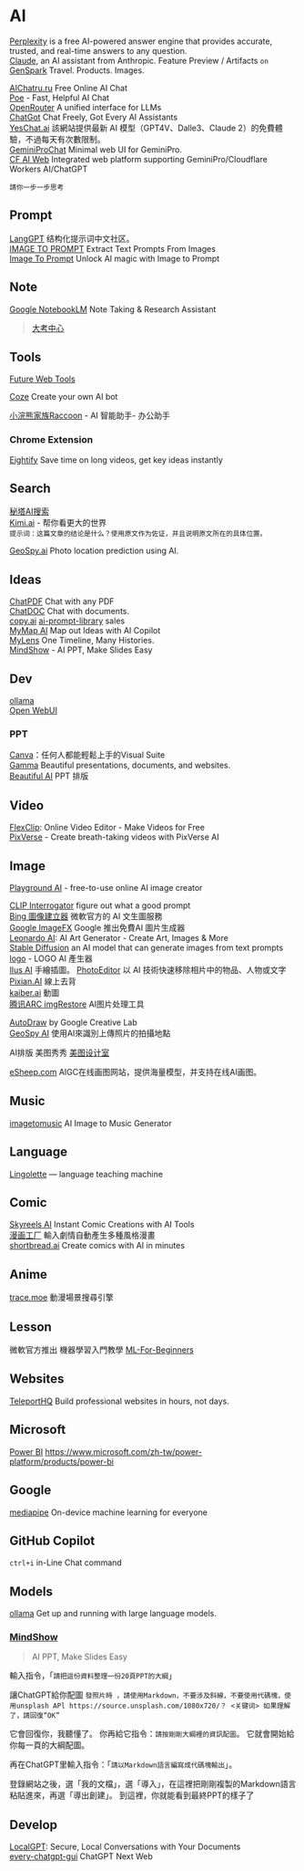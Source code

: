 # AI


[Perplexity](https://www.perplexity.ai/) is a free AI-powered answer engine that provides accurate, trusted, and real-time answers to any question.  
[Claude](https://claude.ai/), an AI assistant from Anthropic.   Feature Preview / Artifacts `on`  
[GenSpark](https://www.genspark.ai/) Travel. Products. Images. 

[AIChatru.ru](https://aichatru.ru/en) Free Online AI Chat  
[Poe](https://poe.com/) - Fast, Helpful AI Chat  
[OpenRouter](https://openrouter.ai/) A unified interface for LLMs  
[ChatGot](https://www.chatgot.io/) Chat Freely, Got Every AI Assistants  
[YesChat.ai](https://www.yeschat.ai/zh-CN) 該網站提供最新 AI 模型（GPT4V、Dalle3、Claude 2）的免費體驗，不過每天有次數限制。  
[GeminiProChat](https://geminiprochat.com/) Minimal web UI for GeminiPro.  
[CF AI Web](https://ai.jaze.top/) Integrated web platform supporting GeminiPro/Cloudflare Workers AI/ChatGPT

`請你一步一步思考`


## Prompt

[LangGPT](https://flowgpt.com/@langgpt) 结构化提示词中文社区。  
[IMAGE TO PROMPT](https://animegenius.live3d.io/features/image-to-prompt) Extract Text Prompts From Images  
[Image To Prompt](https://describepicture.org/image-to-prompt/)  Unlock AI magic with Image to Prompt  

## Note

[Google NotebookLM](https://notebooklm.google/)  Note Taking & Research Assistant 
> [大考中心](https://www.ceec.edu.tw/xmfile?xsmsid=0J052424829869345634)


## Tools

[Future Web Tools](https://futureweb.pro/tools/ai)  

[Coze](https://www.coze.com/home) Create your own AI bot  

[小浣熊家族Raccoon](https://raccoon.sensetime.com/) - AI 智能助手- 办公助手

### Chrome Extension

[Eightify](https://eightify.app/) Save time on long videos, get key ideas instantly 

## Search

[秘塔AI搜索](https://metaso.cn/)  
[Kimi.ai](https://kimi.moonshot.cn/) - 帮你看更大的世界   
`提示词：这篇文章的结论是什么？使用原文作为佐证，并且说明原文所在的具体位置。`  

[GeoSpy.ai](https://geospy.ai/) Photo location prediction using AI.  

## Ideas

[ChatPDF](https://www.chatpdf.com/) Chat with any PDF  
[ChatDOC](https://chatdoc.com/) Chat with documents.  
[copy.ai](https://www.copy.ai/) [ai-prompt-library](https://www.copy.ai/ai-prompt-library) sales  
[MyMap AI](https://www.mymap.ai/) Map out Ideas with AI Copilot   
[MyLens](https://mylens.ai/)  One Timeline, Many Histories.  
[MindShow](https://www.mindshow.fun/) - AI PPT, Make Slides Easy  

## Dev

[ollama](https://ollama.com/library/llama3:8b)  
[Open WebUI](https://docs.openwebui.com/)  

### PPT

[Canva](https://www.canva.com)：任何人都能輕鬆上手的Visual Suite  
[Gamma](https://gamma.app) Beautiful presentations, documents, and websites.  
[Beautiful AI](https://www.beautiful.ai) PPT 排版 

## Video

[FlexClip](https://www.flexclip.com/): Online Video Editor - Make Videos for Free  
[PixVerse](https://pixverse.ai/) - Create breath-taking videos with PixVerse AI  

## Image

[Playground AI](https://playground.com/create) - free-to-use online AI image creator    

[CLIP Interrogator](https://huggingface.co/spaces/fffiloni/CLIP-Interrogator-2)  figure out what a good prompt  
[Bing 圖像建立器](https://www.bing.com/images/create) 微軟官方的 AI 文生圖服務  
[Google ImageFX](https://aitestkitchen.withgoogle.com/tools/image-fx)  Google 推出免費AI 圖片生成器  
[Leonardo AI](https://app.leonardo.ai/): AI Art Generator - Create Art, Images & More    
[Stable Diffusion](https://stablediffusionweb.com/WebUI) an AI model that can generate images from text prompts  
[logo](https://logo.com/) - LOGO AI 產生器  
[Ilus AI](https://ilus.ai/generate) 手繪插圖。
[PhotoEditor](https://photoeditor.ai/)  以 AI 技術快速移除相片中的物品、人物或文字  
[Pixian.AI](https://pixian.ai/) 線上去背  
[kaiber.ai](https://kaiber.ai/) 動圖  
[腾讯ARC imgRestore](https://arc.tencent.com/zh/ai-demos/imgRestore)  AI图片处理工具  

[AutoDraw](https://www.autodraw.com/) by Google Creative Lab  
[GeoSpy AI](https://geospy.ai/) 使用AI來識別上傳照片的拍攝地點  

AI排版 美图秀秀 [美图设计室](https://www.x-design.com/)  

[eSheep.com](https://www.esheep.com) AIGC在线画图网站，提供海量模型，并支持在线AI画图。  

## Music

[imagetomusic](https://imagetomusic.top/) AI Image to Music Generator  

## Language
 
[Lingolette](https://lingolette.com/) — language teaching machine

## Comic

[Skyreels AI](https://skyreels.ai/dashboard) Instant Comic Creations with AI Tools  
[漫画工厂](https://huggingface.co/spaces/jbilcke-hf/comic-factory) 輸入劇情自動產生多種風格漫畫  
[shortbread.ai](https://shortbread.ai/) Create comics with AI in minutes  

## Anime

[trace.moe](https://trace.moe/) 動漫場景搜尋引擎  

## Lesson

微軟官方推出 機器學習入門教學 [ML-For-Beginners](https://github.com/microsoft/ML-For-Beginners)

## Websites

[TeleportHQ](https://teleporthq.io/professional-website-builder) Build professional websites in hours, not days.

## Microsoft

[Power BI](https://www.microsoft.com/zh-tw/power-platform/products/power-bi) https://www.microsoft.com/zh-tw/power-platform/products/power-bi

## Google

[mediapipe](https://developers.google.com/mediapipe) On-device machine learning for everyone

## GitHub Copilot

`ctrl+i`  in-Line Chat command

## Models

[ollama](https://ollama.com/) Get up and running with large language models.

### [MindShow](https://www.mindshow.fun/) 
> AI PPT, Make Slides Easy

輸入指令，「`請把這份資料整理一份20頁PPT的大綱`」  

讓ChatGPT給你配圖
`發照片時 ，請使用Markdown，不要涉及斜線，不要使用代碼塊，使用unsplash APl https://source.unsplash.com/1080x720/？ <关键词> 如果理解了，請回復“OK”`

它會回復你，我聽懂了。 你再給它指令：`請按剛剛大綱裡的資訊配圖`。 它就會開始給你每一頁的大綱配圖。   

再在ChatGPT里輸入指令：「`請以Markdown語言編寫成代碼塊輸出`」。  

登錄網站之後，選「我的文檔」，選「導入」，在這裡把剛剛複製的Markdown語言粘貼進來，再選「導出創建」。 到這裡，你就能看到最終PPT的樣子了

## Develop

[LocalGPT](https://github.com/PromtEngineer/localGPT/tree/main): Secure, Local Conversations with Your Documents  
[every-chatgpt-gui](https://github.com/billmei/every-chatgpt-gui)  ChatGPT Next Web 


